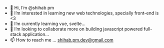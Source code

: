 - 👋 Hi, I’m @shihab pm
- 👀 I’m interested in learning new web technologies, specially front-end is <3
- 🌱 I’m currently learning vue, svelte...
- 💞️ I’m looking to collaborate more on building javascript powered full-stack application...
- 📫 How to reach me ... shihab.pm.dev@gmail.com

<!---
shihab-dot-dev/shihab-dot-dev is a ✨ special ✨ repository because its `README.md` (this file) appears on your GitHub profile.
You can click the Preview link to take a look at your changes.
--->
